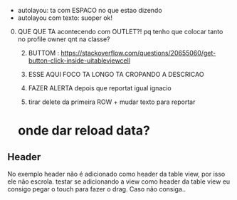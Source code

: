 

* autolayou: ta com ESPACO no que estao dizendo
* autolayou com texto: suoper ok!



0. QUE QUE TA acontecendo com OUTLET?!
    pq   tenho que colocar tanto no profile owner qnt na classe?
    
    2. BUTTOM : https://stackoverflow.com/questions/20655060/get-button-click-inside-uitableviewcell
    
    3. ESSE AQUI FOCO TA LONGO TA CROPANDO A DESCRICAO
    
    4. FAZER ALERTA depois que reportat igual ignacio
    
    5. tirar delete da primeira ROW + mudar texto para reportar
    
    
    # onde dar reload data?

## Header

No exemplo header não é adicionado como header da table view, por isso ele não escrola.
testar se adicionando a view como header da table view eu consigo pegar o touch para fazer o drag. Caso não consiga..


    
